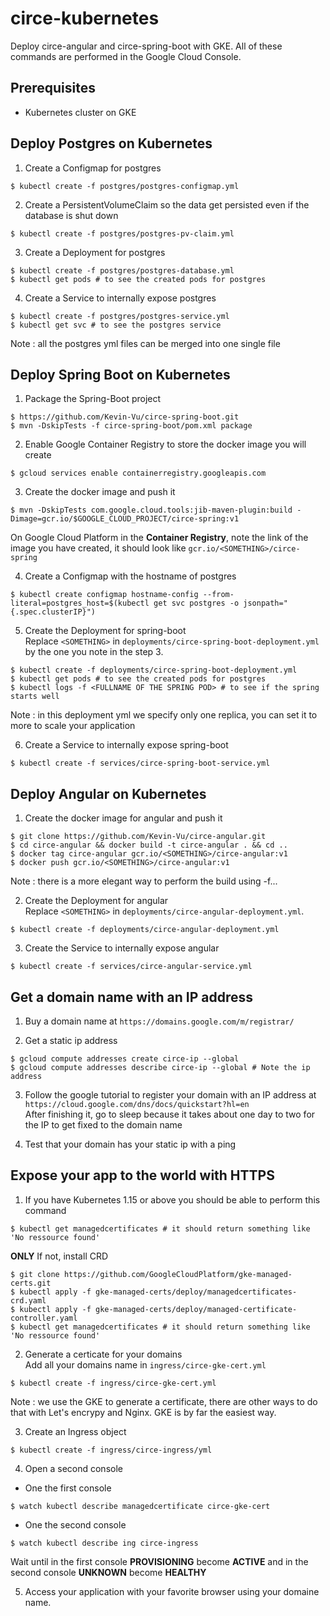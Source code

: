 # circe-kubernetes
Deploy circe-angular and circe-spring-boot with GKE.
All of these commands are performed in the Google Cloud Console.

## Prerequisites
- Kubernetes cluster on GKE

## Deploy Postgres on Kubernetes
1. Create a Configmap for postgres
```
$ kubectl create -f postgres/postgres-configmap.yml
```

2. Create a PersistentVolumeClaim so the data get persisted even if the database is shut down
```
$ kubectl create -f postgres/postgres-pv-claim.yml
```

3. Create a Deployment for postgres
```
$ kubectl create -f postgres/postgres-database.yml
$ kubectl get pods # to see the created pods for postgres
```

4. Create a Service to internally expose postgres
```
$ kubectl create -f postgres/postgres-service.yml
$ kubectl get svc # to see the postgres service
```

Note : all the postgres yml files can be merged into one single file

## Deploy Spring Boot on Kubernetes
1. Package the Spring-Boot project
```
$ https://github.com/Kevin-Vu/circe-spring-boot.git 
$ mvn -DskipTests -f circe-spring-boot/pom.xml package
```

2. Enable Google Container Registry to store the docker image you will create
```
$ gcloud services enable containerregistry.googleapis.com
```

3. Create the docker image and push it
```
$ mvn -DskipTests com.google.cloud.tools:jib-maven-plugin:build -Dimage=gcr.io/$GOOGLE_CLOUD_PROJECT/circe-spring:v1
```
On Google Cloud Platform in the **Container Registry**, note the link of the image you have created, it should look like `gcr.io/<SOMETHING>/circe-spring`

4. Create a Configmap with the hostname of postgres
```
$ kubectl create configmap hostname-config --from-literal=postgres_host=$(kubectl get svc postgres -o jsonpath="{.spec.clusterIP}")
```

5. Create the Deployment for spring-boot  
Replace `<SOMETHING>` in `deployments/circe-spring-boot-deployment.yml` by the one you note in the step 3.
```
$ kubectl create -f deployments/circe-spring-boot-deployment.yml
$ kubectl get pods # to see the created pods for postgres
$ kubectl logs -f <FULLNAME OF THE SPRING POD> # to see if the spring starts well
```
Note : in this deployment yml we specify only one replica, you can set it to more to scale your application

6. Create a Service to internally expose spring-boot
```
$ kubectl create -f services/circe-spring-boot-service.yml
```

## Deploy Angular on Kubernetes
1. Create the docker image for angular and push it
```
$ git clone https://github.com/Kevin-Vu/circe-angular.git
$ cd circe-angular && docker build -t circe-angular . && cd .. 
$ docker tag circe-angular gcr.io/<SOMETHING>/circe-angular:v1
$ docker push gcr.io/<SOMETHING>/circe-angular:v1
```
Note : there is a more elegant way to perform the build using -f...

2. Create the Deployment for angular  
Replace `<SOMETHING>` in `deployments/circe-angular-deployment.yml`.
```
$ kubectl create -f deployments/circe-angular-deployment.yml
```

3. Create the Service to internally expose angular
```
$ kubectl create -f services/circe-angular-service.yml
```

## Get a domain name with an IP address
1. Buy a domain name at `https://domains.google.com/m/registrar/`

2. Get a static ip address
```
$ gcloud compute addresses create circe-ip --global
$ gcloud compute addresses describe circe-ip --global # Note the ip address
```

3. Follow the google tutorial to register your domain with an IP address at  
`https://cloud.google.com/dns/docs/quickstart?hl=en`  
After finishing it, go to sleep because it takes about one day to two for the IP to get fixed to the domain name

4. Test that your domain has your static ip with a ping

## Expose your app to the world with HTTPS
1. If you have Kubernetes 1.15 or above you should be able to perform this command 
```
$ kubectl get managedcertificates # it should return something like 'No ressource found'
```
**ONLY** If not, install CRD
```
$ git clone https://github.com/GoogleCloudPlatform/gke-managed-certs.git
$ kubectl apply -f gke-managed-certs/deploy/managedcertificates-crd.yaml
$ kubectl apply -f gke-managed-certs/deploy/managed-certificate-controller.yaml
$ kubectl get managedcertificates # it should return something like 'No ressource found'
```

2. Generate a certicate for your domains  
Add all your domains name in `ingress/circe-gke-cert.yml`
```
$ kubectl create -f ingress/circe-gke-cert.yml
```
Note : we use the GKE to generate a certificate, there are other ways to do that with Let's encrypy and Nginx. GKE is by far the easiest way.

3. Create an Ingress object
```
$ kubectl create -f ingress/circe-ingress/yml
```

4. Open a second console  
- One the first console
```
$ watch kubectl describe managedcertificate circe-gke-cert
```
- One the second console
```
$ watch kubectl describe ing circe-ingress
```

Wait until in the first console **PROVISIONING** become **ACTIVE** and in the second console **UNKNOWN** become **HEALTHY**

5. Access your application with your favorite browser using your domaine name.
